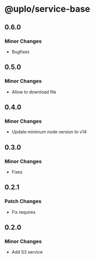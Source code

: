 # @uplo/service-base

## 0.6.0

### Minor Changes

- Bugfixes

## 0.5.0

### Minor Changes

- Allow to download file

## 0.4.0

### Minor Changes

- Update minimum node version to v14

## 0.3.0

### Minor Changes

- Fixes

## 0.2.1

### Patch Changes

- Fix requires

## 0.2.0

### Minor Changes

- Add S3 service
